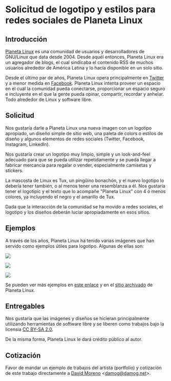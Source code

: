 # Solicitud de logotipo y estilos para redes sociales de Planeta Linux

## Introducción

[Planeta Linux](https://planetalinux.org) es una comunidad de usuarios y desarrolladores de GNU/Linux que
data desde 2004. Desde aquél entonces, Planeta Linux era un agregador de blogs,
el cual sindicaba el contenido RSS de muchos usuarios alrededor de América
Latina y lo hacía disponible en un solo sitio.

Desde el último par de años, Planeta Linux opera principalmente en
[Twitter](https://twitter.com/planetalinux) y a
menor medida en [Facebook](https://facebook.com/planetalinux). Planeta Linux
intenta proveer un espacio en el cual la
comunidad pueda conectarse, proporcionar un espacio seguro e incluyente en el
que la gente pueda opinar, compartir, recordar y anhelar. Todo alrededor de
Linux y software libre.

## Solicitud

Nos gustaría darle a Planeta Linux una nueva imagen con un logotipo apropiado,
un diseño simple de sitio web, una paleta de colors o estilos de diseño y
algunos elementos de redes sociales (Twitter, Facebook, Instagram, LinkedIn).

Nos gustaría crear un logotipo muy limpio, simple y un look-and-feel adecuado
para que se pueda utilizar repetidamente y se pueda llegar a fabricar mercancía
para regalar o vender, especialmente camisetas y stickers.

La mascosta de Linux es Tux, un pingŭino bonachón, y el nuevo logotipo lo
debería tener también, o al menos tener una resemblanza a él. Nos gustaría tener
el logotipic y el texto que lo acompañe "Planeta Linux" con 4 ó menos colores,
ya incluyendo el negro y el amarillo de Tux.

Dada que la interacción de la comunidad se ha movido a redes sociales, el
logotipo y los diseños deberán luciar apropiadamente en esos sitios.

## Ejemplos

A través de los años, Planeta Linux ha tenido varias imágenes que han servido
como ejemplos útiles para logotipo. Algunas de ellas son:

![](https://github.com/planetalinux/planetalinux/blob/master/www/images/arte/pl2_200x200.jpg?raw=true)

![](https://github.com/planetalinux/planetalinux/blob/master/www/images/arte/pl_200x200.jpg?raw=true)

![](https://github.com/planetalinux/planetalinux/blob/master/www/images/arte/planetalinux-main.png?raw=true)

Se pueden ver más ejemplos en [este enlace](https://github.com/planetalinux/planetalinux/tree/master/www/images/arte)
y en el [sitio archivado](https://web.archive.org/web/20120113030404/http://planetalinux.org) de Planeta Linux.

## Entregables

Nos gustaría que las imágenes y diseños se hicieran principalmente utilizando
herramientas de software libre y se liberen como trabajos bajo la licensia [CC
BY-SA 2.0](https://creativecommons.org/licenses/by-sa/2.0/).

De la misma forma, Planeta Linux le dará crédito público al autor.

## Cotización

Favor de mandar un ejemplo de trabajos del artista (portfolio) y cotización de
este trabajo directamente a [David Moreno](https://damog.net/)
<[damog@damog.net](mailto:damog@damog.net)>.


